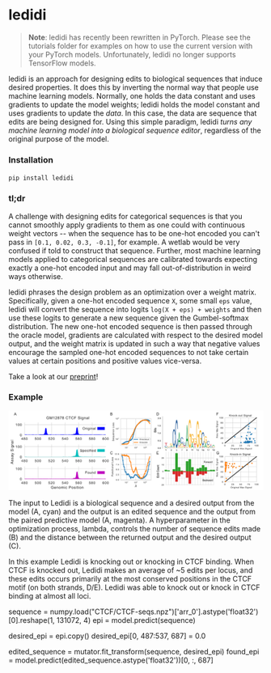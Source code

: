 # ledidi

> **Note**:
> ledidi has recently been rewritten in PyTorch. Please see the tutorials folder for examples on how to use the current version with your PyTorch models. Unfortunately, ledidi no longer supports TensorFlow models. 

ledidi is an approach for designing edits to biological sequences that induce desired properties. It does this by inverting the normal way that people use machine learning models. Normally, one holds the data constant and uses gradients to update the model weights; ledidi holds the model constant and uses gradients to update the *data*. In this case, the data are sequence that edits are being designed for. Using this simple paradigm, ledidi *turns any machine learning model into a biological sequence editor*, regardless of the original purpose of the model. 

### Installation
`pip install ledidi`

### tl;dr
A challenge with designing edits for categorical sequences is that you cannot smoothly apply gradients to them as one could with continuous weight vectors -- when the sequence has to be one-hot encoded you can't pass in `[0.1, 0.02, 0.3, -0.1]`, for example. A wetlab would be very confused if told to construct that sequence. Further, most machine learning models applied to categorical sequences are calibrated towards expecting exactly a one-hot encoded input and may fall out-of-distribution in weird ways otherwise.

ledidi phrases the design problem as an optimization over a weight matrix. Specifically, given a one-hot encoded sequence `X`, some small `eps` value, ledidi will convert the sequence into logits `log(X + eps) + weights` and then use these logits to generate a new sequence given the Gumbel-softmax distribution. The new one-hot encoded sequence is then passed through the oracle model, gradients are calculated with respect to the desired model output, and the weight matrix is updated in such a way that negative values encourage the sampled one-hot encoded sequences to not take certain values at certain positions and positive values vice-versa.

Take a look at our [preprint](https://www.biorxiv.org/content/10.1101/2020.05.21.109686v1)!


### Example

![](ctcf_perturbation.png)

The input to Ledidi is a biological sequence and a desired output from the model (A, cyan) and the output is an edited sequence and the output from the paired predictive model (A, magenta). A hyperparameter in the optimization process, lambda, controls the number of sequence edits made (B) and the distance between the returned output and the desired output (C). 

In this example Ledidi is knocking out or knocking in CTCF binding. When CTCF is knocked out, Ledidi makes an average of ~5 edits per locus, and these edits occurs primarily at the most conserved positions in the CTCF motif (on both strands, D/E). Ledidi was able to knock out or knock in CTCF binding at almost all loci. 



sequence = numpy.load("CTCF/CTCF-seqs.npz")['arr_0'].astype('float32')[0].reshape(1, 131072, 4)
epi = model.predict(sequence)

desired_epi = epi.copy()
desired_epi[0, 487:537, 687] = 0.0

edited_sequence = mutator.fit_transform(sequence, desired_epi)
found_epi = model.predict(edited_sequence.astype('float32'))[0, :, 687]
```

